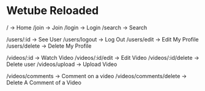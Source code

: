 # Wetube Reloaded

/ -> Home
/join -> Join
/login -> Login
/search -> Search



/users/:id -> See User
/users/logout -> Log Out
/users/edit -> Edit My Profile
/users/delete -> Delete My Profile


/videos/:id -> Watch Video
/videos/:id/edit -> Edit Video
/videos/:id/delete -> Delete user
/videos/upload -> Upload Video


/videos/comments -> Comment on a video
/videos/comments/delete -> Delete A Comment of a Video